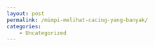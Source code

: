```yaml
---
layout: post
permalink: /mimpi-melihat-cacing-yang-banyak/
categories:
    - Uncategorized
---
```


